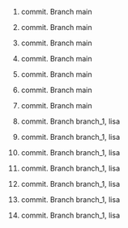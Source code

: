 1. commit. Branch main
2. commit. Branch main
3. commit. Branch main
4. commit. Branch main
5. commit. Branch main
6. commit. Branch main
7. commit. Branch main

8. commit. Branch branch_1, lisa
9. commit. Branch branch_1, lisa
10. commit. Branch branch_1, lisa
11. commit. Branch branch_1, lisa
12. commit. Branch branch_1, lisa
13. commit. Branch branch_1, lisa
14. commit. Branch branch_1, lisa

